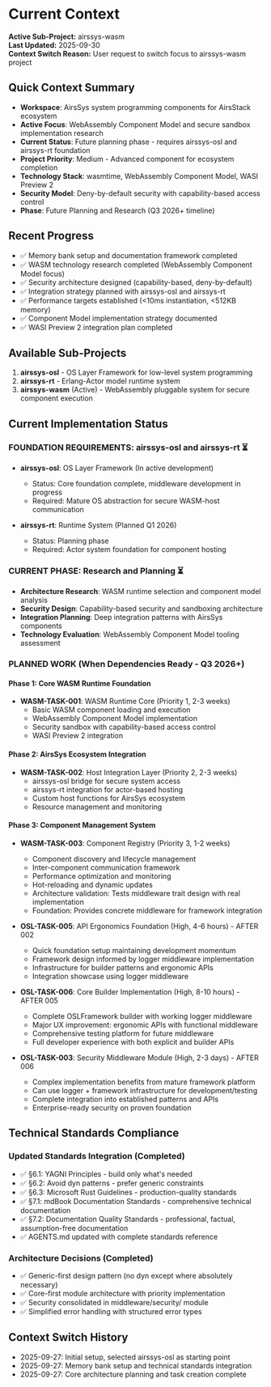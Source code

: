 # Current Context

**Active Sub-Project:** airssys-wasm  
**Last Updated:** 2025-09-30  
**Context Switch Reason:** User request to switch focus to airssys-wasm project

## Quick Context Summary
- **Workspace**: AirsSys system programming components for AirsStack ecosystem
- **Active Focus**: WebAssembly Component Model and secure sandbox implementation research
- **Current Status**: Future planning phase - requires airssys-osl and airssys-rt foundation
- **Project Priority**: Medium - Advanced component for ecosystem completion
- **Technology Stack**: wasmtime, WebAssembly Component Model, WASI Preview 2
- **Security Model**: Deny-by-default security with capability-based access control
- **Phase**: Future Planning and Research (Q3 2026+ timeline)

## Recent Progress
- ✅ Memory bank setup and documentation framework completed
- ✅ WASM technology research completed (WebAssembly Component Model focus)
- ✅ Security architecture designed (capability-based, deny-by-default)
- ✅ Integration strategy planned with airssys-osl and airssys-rt
- ✅ Performance targets established (<10ms instantiation, <512KB memory)
- ✅ Component Model implementation strategy documented
- ✅ WASI Preview 2 integration plan completed

## Available Sub-Projects
1. **airssys-osl** - OS Layer Framework for low-level system programming 
2. **airssys-rt** - Erlang-Actor model runtime system
3. **airssys-wasm** (Active) - WebAssembly pluggable system for secure component execution

## Current Implementation Status

### FOUNDATION REQUIREMENTS: airssys-osl and airssys-rt ⏳
- **airssys-osl**: OS Layer Framework (In active development)
  - Status: Core foundation complete, middleware development in progress
  - Required: Mature OS abstraction for secure WASM-host communication
  
- **airssys-rt**: Runtime System (Planned Q1 2026)  
  - Status: Planning phase
  - Required: Actor system foundation for component hosting

### CURRENT PHASE: Research and Planning ⏳
- **Architecture Research**: WASM runtime selection and component model analysis
- **Security Design**: Capability-based security and sandboxing architecture
- **Integration Planning**: Deep integration patterns with AirsSys components
- **Technology Evaluation**: WebAssembly Component Model tooling assessment

### PLANNED WORK (When Dependencies Ready - Q3 2026+)

#### Phase 1: Core WASM Runtime Foundation
- **WASM-TASK-001**: WASM Runtime Core (Priority 1, 2-3 weeks)
  - Basic WASM component loading and execution
  - WebAssembly Component Model implementation
  - Security sandbox with capability-based access control
  - WASI Preview 2 integration

#### Phase 2: AirsSys Ecosystem Integration  
- **WASM-TASK-002**: Host Integration Layer (Priority 2, 2-3 weeks)
  - airssys-osl bridge for secure system access
  - airssys-rt integration for actor-based hosting
  - Custom host functions for AirsSys ecosystem
  - Resource management and monitoring

#### Phase 3: Component Management System
- **WASM-TASK-003**: Component Registry (Priority 3, 1-2 weeks)
  - Component discovery and lifecycle management
  - Inter-component communication framework
  - Performance optimization and monitoring
  - Hot-reloading and dynamic updates  
  - Architecture validation: Tests middleware trait design with real implementation
  - Foundation: Provides concrete middleware for framework integration

- **OSL-TASK-005**: API Ergonomics Foundation (High, 4-6 hours) - AFTER 002
  - Quick foundation setup maintaining development momentum
  - Framework design informed by logger middleware implementation
  - Infrastructure for builder patterns and ergonomic APIs
  - Integration showcase using logger middleware

- **OSL-TASK-006**: Core Builder Implementation (High, 8-10 hours) - AFTER 005  
  - Complete OSLFramework builder with working logger middleware
  - Major UX improvement: ergonomic APIs with functional middleware
  - Comprehensive testing platform for future middleware
  - Full developer experience with both explicit and builder APIs

- **OSL-TASK-003**: Security Middleware Module (High, 2-3 days) - AFTER 006
  - Complex implementation benefits from mature framework platform
  - Can use logger + framework infrastructure for development/testing
  - Complete integration into established patterns and APIs
  - Enterprise-ready security on proven foundation

## Technical Standards Compliance

### Updated Standards Integration (Completed)
- ✅ §6.1: YAGNI Principles - build only what's needed
- ✅ §6.2: Avoid dyn patterns - prefer generic constraints
- ✅ §6.3: Microsoft Rust Guidelines - production-quality standards
- ✅ §7.1: mdBook Documentation Standards - comprehensive technical documentation
- ✅ §7.2: Documentation Quality Standards - professional, factual, assumption-free documentation
- ✅ AGENTS.md updated with complete standards reference

### Architecture Decisions (Completed)
- ✅ Generic-first design pattern (no dyn except where absolutely necessary)
- ✅ Core-first module architecture with priority implementation
- ✅ Security consolidated in middleware/security/ module
- ✅ Simplified error handling with structured error types

## Context Switch History
- 2025-09-27: Initial setup, selected airssys-osl as starting point
- 2025-09-27: Memory bank setup and technical standards integration
- 2025-09-27: Core architecture planning and task creation complete
